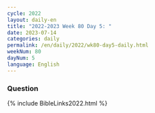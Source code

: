 ```yaml
---
cycle: 2022
layout: daily-en
title: "2022-2023 Week 80 Day 5: "
date: 2023-07-14
categories: daily
permalink: /en/daily/2022/wk80-day5-daily.html
weekNum: 80
dayNum: 5
language: English
---
```


### Question     

{% include BibleLinks2022.html %} 
